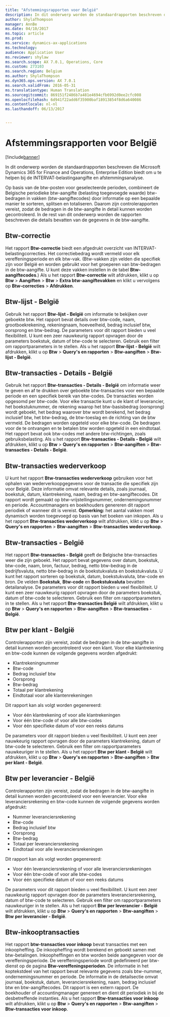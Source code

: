 ```yaml
---
title: "Afstemmingsrapporten voor België"
description: In dit onderwerp worden de standaardrapporten beschreven die Microsoft Dynamics 365 for Finance and Operations, Enterprise Edition biedt om u te helpen bij de INTERVAT-belastingaangifte en afstemmingsanalyse.
author: ShylaThompson
manager: AnnBe
ms.date: 04/10/2017
ms.topic: article
ms.prod: 
ms.service: dynamics-ax-applications
ms.technology: 
audience: Application User
ms.reviewer: shylaw
ms.search.scope: AX 7.0.1, Operations, Core
ms.custom: 273103
ms.search.region: Belgium
ms.author: ShylaThompson
ms.dyn365.ops.version: AX 7.0.1
ms.search.validFrom: 2016-05-31
ms.translationtype: Human Translation
ms.sourcegitcommit: 869151f2486b7a481e4694cfb6992d0ee2cfc008
ms.openlocfilehash: 6d941f22add6f35900baf18913854f8d6a640086
ms.contentlocale: nl-nl
ms.lasthandoff: 06/13/2017


---
```


# <a name="reconciliation-reports-for-belgium"></a>Afstemmingsrapporten voor België

[!include[banner](../includes/banner.md)]


In dit onderwerp worden de standaardrapporten beschreven die Microsoft Dynamics 365 for Finance and Operations, Enterprise Edition biedt om u te helpen bij de INTERVAT-belastingaangifte en afstemmingsanalyse.

Op basis van de btw-posten voor geselecteerde perioden, combineert de Belgische periodieke btw-aangifte (belasting toegevoegde waarde) btw-bedragen in vakken (btw-aangiftecodes) door informatie op een bepaalde manier te sorteren, splitsen en totaliseren. Daarom zijn controlerapporten vereist, zodat de bedragen in de btw-aangifte in detail kunnen worden gecontroleerd. In de rest van dit onderwerp worden de rapporten beschreven die details bevatten van de gegevens in de btw-aangifte.

## <a name="sales-tax-correction"></a>Btw-correctie
Het rapport **Btw-correctie** biedt een afgedrukt overzicht van INTERVAT-belastingcorrecties. Het correctiebedrag wordt vermeld voor elk vereffeningsperiode en elk btw-vak. (Btw-vakken zijn velden die specifiek zijn voor België en worden gebruikt voor het groeperen van btw-bedragen in de btw-aangifte. U kunt deze vakken instellen in de tabel **Btw-aangiftecodes**.) Als u het rapport **Btw-correctie** wilt afdrukken, klikt u op **Btw** &gt; **Aangiften** &gt; **Btw** &gt; **Extra btw-aangiftevakken** en klikt u vervolgens op **Btw-correcties** &gt; **Afdrukken**.

## <a name="sales-tax-list---belgium"></a>Btw-lijst - België
Gebruik het rapport **Btw-lijst - België** om informatie te bekijken over geboekte btw. Het rapport bevat details over btw-code, naam, grootboekrekening, rekeningnaam, hoeveelheid, bedrag inclusief btw, oorsprong en btw-bedrag. De parameters voor dit rapport bieden u veel flexibiliteit. U kunt een zeer nauwkeurig rapport opvragen door de parameters boekstuk, datum of btw-code te selecteren. Gebruik een filter om rapportparameters in te stellen. Als u het rapport **Btw-lijst - België** wilt afdrukken, klikt u op **Btw** &gt; **Query's en rapporten** &gt; **Btw-aangiften** &gt; **Btw-lijst - België**.

## <a name="sales-tax-transactions---details--belgium"></a>Btw-transacties - Details - België
Gebruik het rapport **Btw-transacties - Details - België** om informatie weer te geven en af te drukken over geboekte btw-transacties voor een bepaalde periode en een specifiek bereik van btw-codes. De transacties worden opgesomd per btw-code. Voor elke transactie kunt u de klant of leverancier, het boekstuknummer, de rekening waarop het btw-basisbedrag (oorsprong) wordt geboekt, het bedrag waarover btw wordt berekend, het bedrag inclusief btw, het btw-bedrag, de btw-toeslag en de richting van de btw vermeld. De bedragen worden opgeteld voor elke btw-code. De bedragen voor de te ontvangen en te betalen btw worden opgeteld in een eindtotaal. Het rapport bevat ook btw-codes met andere btw-richtingen, zoals gebruiksbelasting. Als u het rapport **Btw-transacties - Details - België** wilt afdrukken, klikt u op **Btw** &gt; **Query's en rapporten** &gt; **Btw-aangiften** &gt; **Btw-transacties - Details - België**.

## <a name="sales-tax-transactions-re-sales"></a>Btw-transacties wederverkoop
U kunt het rapport **Btw-transacties wederverkoop** gebruiken voor het ophalen van wederverkoopgegevens voor de transactie die specifiek zijn voor België. Deze informatie omvat relevante details, zoals journaal, boekstuk, datum, klantrekening, naam, bedrag en btw-aangiftecodes. Dit rapport wordt gemaakt op btw-vrijstellingsnummer, ondernemingsnummer en periode. Accountmanagers en boekhouders genereren dit rapport periodiek of wanneer dit is vereist. **Opmerking:** het aantal vakken moet dynamisch worden toegevoegd op basis van het boeken van inkopen. Als u het rapport **Btw-transacties wederverkoop** wilt afdrukken, klikt u op **Btw** &gt; **Query's en rapporten** &gt; **Btw-aangiften** &gt; **Btw-transacties wederverkoop**.

## <a name="sales-tax-transactions---belgium"></a>Btw-transacties - België
Het rapport **Btw-transacties - België** geeft de Belgische btw-transacties weer die zijn geboekt. Het rapport bevat gegevens over datum, boekstuk, btw-code, naam, bron, factuur, bedrag, netto btw-bedrag in de bedrijfsvaluta, netto btw-bedrag in de boekstukvaluta en boekstukvaluta. U kunt het rapport sorteren op boekstuk, datum, boekstukvaluta, btw-code en bron. De velden **Boekstuk**, **Btw-code** en **Boekstukvaluta** bevatten detailanalyse. De parameters voor dit rapport bieden u veel flexibiliteit. U kunt een zeer nauwkeurig rapport opvragen door de parameters boekstuk, datum of btw-code te selecteren. Gebruik een filter om rapportparameters in te stellen. Als u het rapport **Btw-transacties België** wilt afdrukken, klikt u op **Btw** &gt; **Query's en rapporten** &gt; **Btw-aangiften** &gt; **Btw-transacties - België**.

## <a name="sales-tax-by-customer---belgium"></a>Btw per klant - België
Controlerapporten zijn vereist, zodat de bedragen in de btw-aangifte in detail kunnen worden gecontroleerd voor een klant. Voor elke klantrekening en btw-code kunnen de volgende gegevens worden afgedrukt:

-   Klantrekeningnummer
-   Btw-code
-   Bedrag inclusief btw
-   Oorsprong
-   Btw-bedrag
-   Totaal per klantrekening
-   Eindtotaal voor alle klantenrekeningen

Dit rapport kan als volgt worden gegenereerd:

-   Voor één klantrekening of voor alle klantrekeningen
-   Voor één btw-code of voor alle btw-codes
-   Voor één specifieke datum of voor een reeks datums

De parameters voor dit rapport bieden u veel flexibiliteit. U kunt een zeer nauwkeurig rapport opvragen door de parameters klantrekening, datum of btw-code te selecteren. Gebruik een filter om rapportparameters nauwkeuriger in te stellen. Als u het rapport **Btw** **per klant - België** wilt afdrukken, klikt u op **Btw** &gt; **Query's en rapporten** &gt; **Btw-aangiften** &gt; **Btw** **per klant - België**.

## <a name="sales-tax-by-vendor---belgium"></a>Btw per leverancier - België
Controlerapporten zijn vereist, zodat de bedragen in de btw-aangifte in detail kunnen worden gecontroleerd voor een leverancier. Voor elke leveranciersrekening en btw-code kunnen de volgende gegevens worden afgedrukt:

-   Nummer leveranciersrekening
-   Btw-code
-   Bedrag inclusief btw
-   Oorsprong
-   Btw-bedrag
-   Totaal per leveranciersrekening
-   Eindtotaal voor alle leveranciersrekeningen

Dit rapport kan als volgt worden gegenereerd:

-   Voor één leveranciersrekening of voor alle leveranciersrekeningen
-   Voor één btw-code of voor alle btw-codes
-   Voor één specifieke datum of voor een reeks datums

De parameters voor dit rapport bieden u veel flexibiliteit. U kunt een zeer nauwkeurig rapport opvragen door de parameters leveranciersrekening, datum of btw-code te selecteren. Gebruik een filter om rapportparameters nauwkeuriger in te stellen. Als u het rapport **Btw** **per leverancier - België** wilt afdrukken, klikt u op **Btw** &gt; **Query's en rapporten** &gt; **Btw-aangiften** &gt; **Btw** **per leverancier - België**.

## <a name="purchase-sales-tax-transactions"></a>Btw-inkooptransacties
Het rapport **btw-transacties voor inkoop** bevat transacties met een inkoopheffing. De inkoopheffing wordt berekend en geboekt samen met btw-betalingen. Inkoopheffingen en btw worden beide aangegeven voor de vereffeningsperiode. De vereffeningsperiode wordt gedefinieerd per btw-dienst op de pagina **Btw-vereffeningsperioden**. De informatie in het koptekstdeel van het rapport bevat relevante gegevens zoals btw-nummer, ondernemingsnummer en periode. De informatie in de detailsectie omvat journaal, boekstuk, datum, leveranciersrekening, naam, bedrag inclusief btw en btw-aangiftecodes. Dit rapport is een extern rapport. De boekhouder of accountingmanager genereert en dient dit periodiek in bij de desbetreffende instanties. Als u het rapport **Btw-transacties voor inkoop** wilt afdrukken, klikt u op **Btw** &gt; **Query's en rapporten** &gt; **Btw-aangiften** &gt;  **Btw-transacties voor inkoop**.





